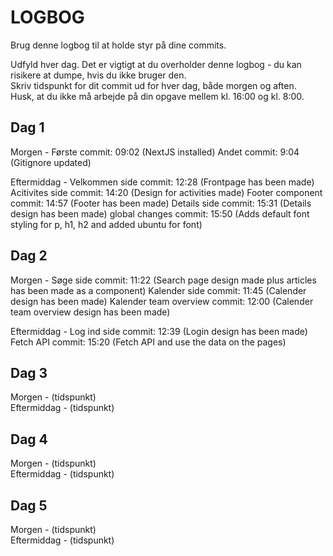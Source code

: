 # LOGBOG

Brug denne logbog til at holde styr på dine commits.

Udfyld hver dag. Det er vigtigt at du overholder denne logbog - du kan risikere at dumpe, hvis du ikke bruger den.  
Skriv tidspunkt for dit commit ud for hver dag, både morgen og aften.  
Husk, at du ikke må arbejde på din opgave mellem kl. 16:00 og kl. 8:00.

## Dag 1

Morgen -
Første commit: 09:02 (NextJS installed)
Andet commit: 9:04 (Gitignore updated)

Eftermiddag -
Velkommen side commit: 12:28 (Frontpage has been made)
Acitivites side commit: 14:20 (Design for activities made)
Footer component commit: 14:57 (Footer has been made)
Details side commit: 15:31 (Details design has been made)
global changes commit: 15:50 (Adds default font styling for p, h1, h2 and added ubuntu for font)

## Dag 2

Morgen -
Søge side commit: 11:22 (Search page design made plus articles has been made as a component)
Kalender side commit: 11:45 (Calender design has been made)
Kalender team overview commit: 12:00 (Calender team overview design has been made)

Eftermiddag -
Log ind side commit: 12:39 (Login design has been made)
Fetch API commit: 15:20 (Fetch API and use the data on the pages)

## Dag 3

Morgen - (tidspunkt)  
Eftermiddag - (tidspunkt)

## Dag 4

Morgen - (tidspunkt)  
Eftermiddag - (tidspunkt)

## Dag 5

Morgen - (tidspunkt)  
Eftermiddag - (tidspunkt)
